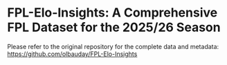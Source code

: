 # FPL-Elo-Insights: A Comprehensive FPL Dataset for the 2025/26 Season

Please refer to the original repository for the complete data and metadata:
https://github.com/olbauday/FPL-Elo-Insights


